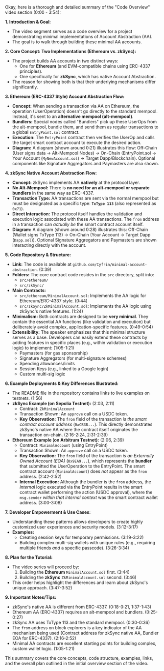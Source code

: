 Okay, here is a thorough and detailed summary of the "Code Overview" video section (0:00 - 3:54):

**1. Introduction & Goal:**

*   The video segment serves as a code overview for a project demonstrating minimal implementations of Account Abstraction (AA).
*   The goal is to walk through building these minimal AA accounts.

**2. Core Concept: Two Implementations (Ethereum vs. zkSync):**

*   The project builds AA accounts in two distinct ways:
    *   One for **Ethereum** (and EVM-compatible chains using ERC-4337 principles).
    *   One specifically for **zkSync**, which has native Account Abstraction.
*   The reason for showing both is that their underlying mechanisms differ significantly.

**3. Ethereum (ERC-4337 Style) Account Abstraction Flow:**

*   **Concept:** When sending a transaction via AA on Ethereum, the operation (UserOperation) doesn't go directly to the standard mempool. Instead, it's sent to an **alternative mempool (alt-mempool)**.
*   **Bundlers:** Special nodes called "Bundlers" pick up these UserOps from the alt-mempool, bundle them, and send them as regular transactions to a global `EntryPoint.sol` contract.
*   **Execution:** The `EntryPoint` contract then verifies the UserOp and calls the target smart contract account to execute the desired action.
*   **Diagram:** A diagram (shown around 0:21) illustrates this flow: Off-Chain (User signs data -> Alt-Mempool Nodes) -> On-Chain (EntryPoint.sol -> Your Account (`MyNewAccount.sol`) -> Target Dapp/Blockchain). Optional components like Signature Aggregators and Paymasters are also shown.

**4. zkSync Native Account Abstraction Flow:**

*   **Concept:** zkSync implements AA **natively** at the protocol layer.
*   **No Alt-Mempool:** There is **no need for an alt-mempool or separate bundlers** in the same way as ERC-4337.
*   **Transaction Type:** AA transactions are sent via the normal mempool but must be designated as a specific type: **`TxType 113`** (also represented as `0x71`).
*   **Direct Interaction:** The protocol itself handles the validation and execution logic associated with these AA transactions. The `from` address in a transaction can *actually be* the smart contract account itself.
*   **Diagram:** A diagram (shown around 0:28) illustrates this: Off-Chain (Wallet signs TxType 113) -> On-Chain (Your Account -> Target Dapp (`Dapp.sol`)). Optional Signature Aggregators and Paymasters are shown interacting directly with the account.

**5. Code Repository & Structure:**

*   **Link:** The code is available at `github.com/Cyfrin/minimal-account-abstraction`. (0:39)
*   **Folders:** The core contract code resides in the `src` directory, split into:
    *   `src/ethereum/`
    *   `src/zkSync/`
*   **Main Contracts:**
    *   `src/ethereum/MinimalAccount.sol`: Implements the AA logic for Ethereum/ERC-4337 style. (0:44)
    *   `src/zkSync/ZkMinimalAccount.sol`: Implements the AA logic using zkSync's native features. (1:24)
*   **Minimalism:** Both contracts are designed to be **very minimal**. They contain the essential AA functions (like validation and execution) but deliberately avoid complex, application-specific features. (0:49-0:54)
*   **Extensibility:** The speaker emphasizes that this minimal structure serves as a base. Developers can easily extend these contracts by adding features in specific places (e.g., within validation or execution logic) to implement: (1:05-1:21)
    *   Paymasters (for gas sponsorship)
    *   Signature Aggregators (for multi-signature schemes)
    *   Spending allowances/limits
    *   Session Keys (e.g., linked to a Google login)
    *   Custom multi-sig logic

**6. Example Deployments & Key Differences Illustrated:**

*   The README file in the repository contains links to live examples on testnets. (1:56)
*   **zkSync Example (on Sepolia Testnet):** (2:03, 2:11)
    *   Contract: `ZkMinimalAccount`
    *   Transaction Shown: An `approve` call on a USDC token.
    *   **Key Observation:** The `from` field of the transaction *is the smart contract account address* (`0xCB38...`). This directly demonstrates zkSync's native AA where the contract itself originates the transaction on-chain. (2:16-2:24, 2:31-2:39)
*   **Ethereum Example (on Arbitrum Testnet):** (2:06, 2:39)
    *   Contract: `MinimalAccount` (using EntryPoint)
    *   Transaction Shown: An `approve` call on a USDC token.
    *   **Key Observation:** The `from` field of the transaction *is an Externally Owned Account (EOA)* (`0x9EA9...`), which represents the **bundler** that submitted the UserOperation to the EntryPoint. The smart contract account (`MinimalAccount`) does *not* appear as the `from` address. (2:42-2:52)
    *   **Internal Execution:** Although the bundler is the `from` address, the *internal* logic executed via the EntryPoint results in the smart contract wallet performing the action (USDC approval), where the `msg.sender` *within that internal context* was the smart contract wallet address. (3:00-3:08)

**7. Developer Empowerment & Use Cases:**

*   Understanding these patterns allows developers to create highly customized user experiences and security models. (3:12-3:17)
*   **Examples:**
    *   Creating session keys for temporary permissions. (3:19-3:22)
    *   Building complex multi-sig wallets with unique rules (e.g., requiring multiple friends *and* a specific passcode). (3:26-3:34)

**8. Plan for the Tutorial:**

*   The video series will proceed by:
    1.  Building the **Ethereum** `MinimalAccount.sol` first. (3:44)
    2.  Building the **zkSync** `ZkMinimalAccount.sol` second. (3:46)
*   This order helps highlight the differences and learn about zkSync's unique approach. (3:47-3:52)

**9. Important Notes/Tips:**

*   zkSync's native AA is different from ERC-4337. (0:18-0:21, 1:37-1:43)
*   Ethereum AA (ERC-4337) requires an alt-mempool and bundlers. (0:25-0:27)
*   zkSync AA uses TxType 113 and the standard mempool. (0:30-0:36)
*   The `from` address on block explorers is a key indicator of the AA mechanism being used (Contract address for zkSync native AA, Bundler EOA for ERC-4337). (2:16-2:52)
*   Minimal AA contracts are excellent starting points for building complex, custom wallet logic. (1:05-1:21)

This summary covers the core concepts, code structure, examples, links, and the overall plan outlined in the initial overview section of the video.